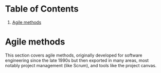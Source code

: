 
# Table of Contents

1.  [Agile methods](#org1ce504b)


<a id="org1ce504b"></a>

# Agile methods

This section covers agile methods, originally developed for software
engineering since the late 1990s but then exported in many areas, most
notably project management (like Scrum), and tools like the project
canvas. 

